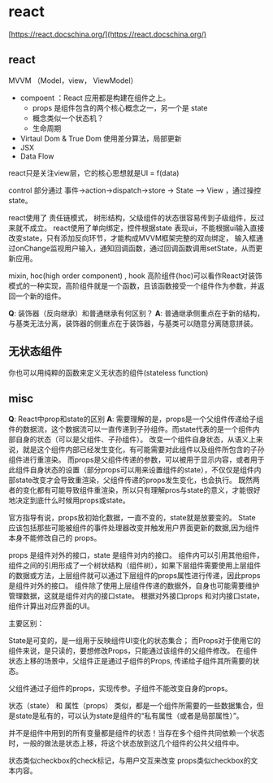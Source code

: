 # react

[https://react.docschina.org/](https://react.docschina.org/)

## react

MVVM （Model，view， ViewModel）

* compoent ：React 应用都是构建在组件之上。
  * props 是组件包含的两个核心概念之一，另一个是 state
  * 概念类似一个状态机？
  * 生命周期
* Virtaul Dom & True Dom 使用差分算法，局部更新
* JSX
* Data Flow





react只是关注view层，它的核心思想就是UI = f(data)

control 部分通过 事件->action->dispatch->store -> State --> View ，通过操控state。



react使用了 责任链模式，  树形结构，父级组件的状态很容易传到子级组件，反过来就不成立。
react使用了单向绑定，控件根据state 表现ui，不能根据ui输入直接改变state，只有添加反向环节，才能构成MVVM框架完整的双向绑定，
输入框通过onChange监视用户输入，通知回调函数，通过回调函数调用setState，从而更新应用。

mixin, hoc(high order component) , hook
高阶组件(hoc)可以看作React对装饰模式的一种实现，高阶组件就是一个函数，且该函数接受一个组件作为参数，并返回一个新的组件。

**Q**: 装饰器（反向继承）和普通继承有何区别？
**A**: 普通继承侧重点在于新的结构，与基类无法分离，装饰器的侧重点在于装饰器，与基类可以随意分离随意拼装。

## 无状态组件

你也可以用纯粹的函数来定义无状态的组件(stateless function)


## misc

**Q**: React中prop和state的区别
**A**:
需要理解的是，props是一个父组件传递给子组件的数据流，这个数据流可以一直传递到子孙组件。而state代表的是一个组件内部自身的状态（可以是父组件、子孙组件）。
改变一个组件自身状态，从语义上来说，就是这个组件内部已经发生变化，有可能需要对此组件以及组件所包含的子孙组件进行重渲染。
而props是父组件传递的参数，可以被用于显示内容，或者用于此组件自身状态的设置（部分props可以用来设置组件的state），不仅仅是组件内部state改变才会导致重渲染，父组件传递的props发生变化，也会执行。
既然两者的变化都有可能导致组件重渲染，所以只有理解pros与state的意义，才能很好地决定到底什么时候用props或state。



官方指导有说，props放初始化数据，一直不变的，state就是放要变的。
State 应该包括那些可能被组件的事件处理器改变并触发用户界面更新的数据,因为组件本身不能修改自己的 props。


props 是组件对外的接口，state 是组件对内的接口。
组件内可以引用其他组件，组件之间的引用形成了一个树状结构（组件树），如果下层组件需要使用上层组件的数据或方法，上层组件就可以通过下层组件的props属性进行传递，因此props是组件对外的接口。
组件除了使用上层组件传递的数据外，自身也可能需要维护管理数据，这就是组件对内的接口state。
根据对外接口props 和对内接口state，组件计算出对应界面的UI。

主要区别：

State是可变的，是一组用于反映组件UI变化的状态集合；
而Props对于使用它的组件来说，是只读的，要想修改Props，只能通过该组件的父组件修改。
在组件状态上移的场景中，父组件正是通过子组件的Props, 传递给子组件其所需要的状态。

父组件通过子组件的props，实现传参。子组件不能改变自身的props。

状态（state） 和 属性（props） 类似，都是一个组件所需要的一些数据集合，但是state是私有的，可以认为state是组件的“私有属性（或者是局部属性）”。

并不是组件中用到的所有变量都是组件的状态！当存在多个组件共同依赖一个状态时，一般的做法是状态上移，将这个状态放到这几个组件的公共父组件中。

状态类似checkbox的check标记，与用户交互来改变
props类似checkbox的文本内容。